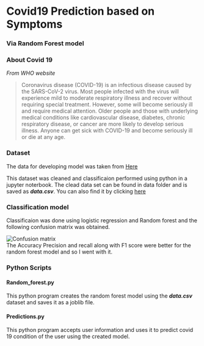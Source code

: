 # Covid19 Prediction based on Symptoms
### Via Random Forest model

### About Covid 19
_From WHO website_

>Coronavirus disease (COVID-19) is an infectious disease caused by the SARS-CoV-2 virus.
>Most people infected with the virus will experience mild to moderate respiratory illness and recover without requiring special treatment. However, some will become seriously ill and require medical attention. Older people and those with underlying medical conditions like cardiovascular disease, diabetes, chronic respiratory disease, or cancer are more likely to develop serious illness. Anyone can get sick with COVID-19 and become seriously ill or die at any age.

### Dataset
The data for developing model was taken from [Here](https://github.com/nshomron/covidpred/blob/master/data/corona_tested_individuals_ver_006.english.csv.zip)

This dataset was cleaned and classificaion performed using python in a jupyter noterbook. The clead data set can be found in data folder and is saved as ***data.csv***. You can also find it by clicking [here](https://github.com/avaneesh2001/ML_project/blob/main/data/data.csv)

### Classification model
Classificaion was done using logistic regression and Random forest and the following confusion matrix was obtained.

![Confusion matrix](https://github.com/avaneesh2001/ML_project/tree/main/confusion_mat.png)
 \
The Accuracy Precision and recall along with F1 score were better for the random forest model and so I went with it.

### Python Scripts
####   Random_forest.py
This python program creates the random forest model using the ***data.csv*** dataset and saves it as a joblib file.
#### Predictions.py
This python program accepts user information and uses it to predict covid 19 condition of the user using the created model.
